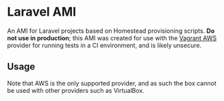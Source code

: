 Laravel AMI
===========

An AMI for Laravel projects based on Homestead provisioning scripts. __Do not use in production__; this AMI was created for use with the [Vagrant AWS](https://github.com/mitchellh/vagrant-aws) provider for running tests in a CI environment, and is likely unsecure.

Usage
-----

Note that AWS is the only supported provider, and as such the box cannot be used with other providers such as VirtualBox.
